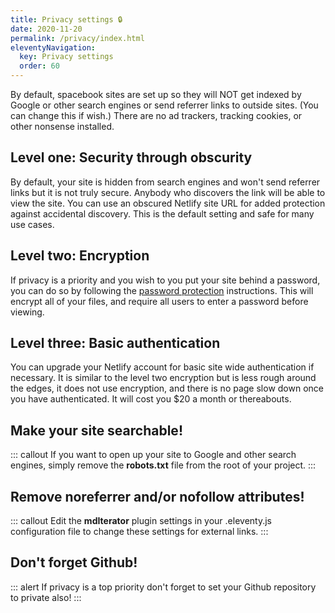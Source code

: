 ```yaml
---
title: Privacy settings 🔒 
date: 2020-11-20
permalink: /privacy/index.html
eleventyNavigation:
  key: Privacy settings 
  order: 60 
---
```

By default, spacebook sites are set up so they will NOT get indexed by Google or other search engines or send referrer links to outside sites. (You can change this if wish.) There are no ad trackers, tracking cookies, or other nonsense installed. 

## Level one: Security through obscurity

By default, your site is hidden from search engines and won't send referrer links but it is not truly secure. Anybody who discovers the link will be able to view the site. You can use an obscured Netlify site URL for added protection against accidental discovery. This is the default setting and safe for many use cases. 

## Level two: Encryption

If privacy is a priority and you wish to you put your site behind a password, you can do so by following the [password protection](/encryption) instructions. This will encrypt all of your files, and require all users to enter a password before viewing. 

## Level three: Basic authentication

 You can upgrade your Netlify account for basic site wide authentication if necessary. It is similar to the level two encryption but is less rough around the edges, it does not use encryption, and there is no page slow down once you have authenticated. It will cost you $20 a month or thereabouts.


## Make your site searchable!

::: callout
If you want to open up your site to Google and other search engines, simply remove the **robots.txt** file from the root of your project. 
:::

## Remove noreferrer and/or nofollow attributes!

::: callout 
Edit the **mdIterator** plugin settings in your .eleventy.js configuration file to change these settings for external links.
:::

## Don't forget Github!

::: alert 
If privacy is a top priority don't forget to set your Github repository to private also!
:::
